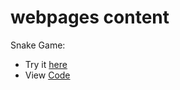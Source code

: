 # webpages content
Snake Game: 
- Try it [here](https://sarahlucke.github.io/SnakeGame/) 
- View [Code](https://github.com/SarahLucke/SnakeGame)
